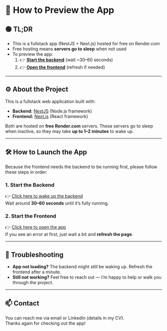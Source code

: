 # 🧭 How to Preview the App

## 🟢 TL;DR

- This is a fullstack app (NestJS + Next.js) hosted for free on Render.com
- Free hosting means **servers go to sleep** when not used
- To preview the app:
    1. 👉 **[Start the backend](https://e-commerce-be-plc7.onrender.com/)** (wait ~30–60 seconds)
    2. 👉 **[Open the frontend](https://e-commerce-fe-wh7z.onrender.com/)** (refresh if needed)

---

## ⚙️ About the Project

This is a fullstack web application built with:

- **Backend:** [NestJS](https://nestjs.com/) (Node.js framework)
- **Frontend:** [Next.js](https://nextjs.org/) (React framework)

Both are hosted on **free Render.com** servers. These servers go to sleep when inactive, so they may take **up to 1–2 minutes** to wake up.

---

## 🛠️ How to Launch the App

Because the frontend needs the backend to be running first, please follow these steps in order:

### 1. Start the Backend
👉 [Click here to wake up the backend](https://e-commerce-be-plc7.onrender.com/)  
Wait around **30–60 seconds** until it’s fully running.

### 2. Start the Frontend
👉 [Click here to open the app](https://e-commerce-fe-wh7z.onrender.com/)  
If you see an error at first, just wait a bit and **refresh the page**.

---

## 🧩 Troubleshooting

- **App not loading?** The backend might still be waking up. Refresh the frontend after a minute.
- **Still not working?** Feel free to reach out — I’m happy to help or walk you through the project.

---

## 📫 Contact

You can reach me via email or LinkedIn (details in my CV).  
Thanks again for checking out the app!